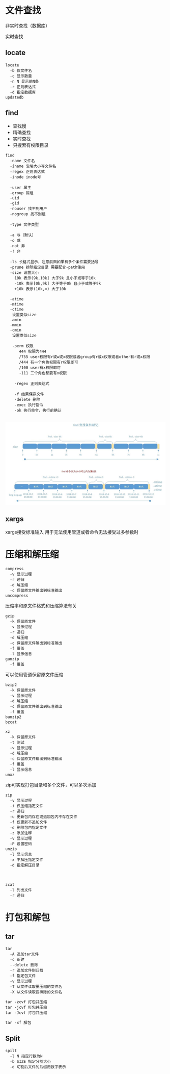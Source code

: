 # 文件查找

非实时查找（数据库）

实时查找

## locate

```
locate
  -b 仅文件名
  -c 显示数量
  -n N 显示前N条
  -r 正则表达式
  -d 指定数据库
updatedb
```

## find

- 查找慢
- 精确查找
- 实时查找
- 只搜索有权限目录

```
find
  -name 文件名
  -iname 忽略大小写文件名
  -regex 正则表达式
  -inode inode号
  
  -user 属主
  -group 属组
  -uid
  -gid
  -nouser 找不到用户
  -nogroup 找不到组
  
  -type 文件类型
  
  -a 与（默认）
  -o 或
  -not 非
  -! 非
  
  -ls 长格式显示，注意前面如果有多个条件需要括号
  -prune 排除指定目录 需要配合-path使用
  -size 设置大小
    10k 表示(9k,10k] 大于9k 且小于或等于10k
    -10k 表示[0k,9k] 大于等于0k 且小于或等于9k
    +10k 表示(10k,∞) 大于10k
  
  -atime
  -mtime
  -ctime
   设置类似size
  -amin
  -mmin
  -cmin
   设置类似size
   
   -perm 权限
      444 权限为444
      /755 user权限有r或w或x权限或者group有r或x权限或者other有r或x权限
      /444 有一个角色权限有r权限即可
      /100 user有x权限即可
      -111 三个角色都要有x权限
      
    -regex 正则表达式
    
    -f 结果保存文件
    -delete 删除
    -exec 执行指令
    -ok 执行命令，执行前确认
    
```

![screen-capture](a5f277bfccbd6237d49501cc7414fc13.png)

## xargs

xargs接受标准输入 用于无法使用管道或者命令无法接受过多参数时

# 压缩和解压缩

```
compress
  -v 显示过程
  -r 递归
  -d 解压缩
  -c 保留原文件输出到标准输出
uncompress
```

压缩率和原文件格式和压缩算法有关

```
gzip
  -k 保留原文件
  -v 显示过程
  -r 递归
  -d 解压缩
  -c 保留原文件输出到标准输出
  -f 覆盖
  -l 显示信息
gunzip
  -f 覆盖
```

可以使用管道保留原文件压缩

```
bzip2
  -k 保留原文件
  -v 显示过程
  -d 解压缩
  -c 保留原文件输出到标准输出
  -f 覆盖
bunzip2
bzcat
```

```
xz
  -k 保留原文件
  -t 测试
  -v 显示过程
  -d 解压缩
  -c 保留原文件输出到标准输出
  -f 覆盖
  -l 显示信息
unxz
```

zip可实现打包目录和多个文件，可以多次添加

```
zip
  -v 显示过程
  -i 仅压缩指定文件
  -r 递归
  -u 更新包内存在或追加包内不存在文件
  -f 仅更新不追加文件
  -d 删除包内指定文件
  -z 添加注释
  -v 显示过程
  -P 设置密码
unzip
  -l 显示信息
  -x 不解压指定文件
  -d 指定解压目录
```

<br/>

```
zcat
  -l 列出文件
  -r 递归
```

# 打包和解包

## tar

```
tar
  -A 追加tar文件
  -c 新建
  --delete 删除
  -r 追加文件到归档
  -f 指定包文件
  -v 显示过程
  -T 从文件读取要压缩的文件名
  -X 从文件读取要排除的文件名
```

```
tar -zcvf 打包并压缩
tar -jcvf 打包并压缩
tar -Jcvf 打包并压缩
```

```
tar -xf 解包
```

## Split

```
spilt
  -l N 指定行数为N
  -b SIZE 指定分割大小
  -d 切割后文件的后缀用数字表示
```
